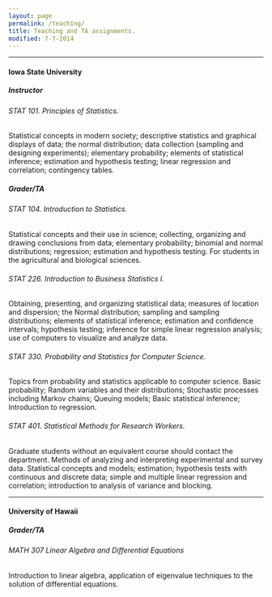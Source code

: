 ```yaml
---
layout: page
permalink: /teaching/
title: Teaching and TA assignments.
modified: 7-7-2014
---
```


<hr>

#### Iowa State University
##### Instructor
###### STAT 101. Principles of Statistics.
Statistical concepts in modern society; descriptive statistics and graphical displays of data; the normal distribution; data collection (sampling and designing experiments); elementary probability; elements of statistical inference; estimation and hypothesis testing; linear regression and correlation; contingency tables.

##### Grader/TA
###### STAT 104. Introduction to Statistics.
Statistical concepts and their use in science; collecting, organizing and drawing conclusions from data; elementary probability; binomial and normal distributions; regression; estimation and hypothesis testing. For students in the agricultural and biological sciences. 

###### STAT 226. Introduction to Business Statistics I.
Obtaining, presenting, and organizing statistical data; measures of location and dispersion; the Normal distribution; sampling and sampling distributions; elements of statistical inference; estimation and confidence intervals; hypothesis testing; inference for simple linear regression analysis; use of computers to visualize and analyze data. 

###### STAT 330. Probability and Statistics for Computer Science.
Topics from probability and statistics applicable to computer science. Basic probability; Random variables and their distributions; Stochastic processes including Markov chains; Queuing models; Basic statistical inference; Introduction to regression.

###### STAT 401. Statistical Methods for Research Workers.
Graduate students without an equivalent course should contact the department. Methods of analyzing and interpreting experimental and survey data. Statistical concepts and models; estimation; hypothesis tests with continuous and discrete data; simple and multiple linear regression and correlation; introduction to analysis of variance and blocking.

<hr>

#### University of Hawaii
##### Grader/TA
###### MATH 307 Linear Algebra and Differential Equations
Introduction to linear algebra, application of eigenvalue techniques to the solution of differential equations.